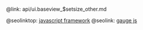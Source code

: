 @link: api/ui.baseview_$setsize_other.md

@seolinktop: [javascript framework](https://webix.com)
@seolink: [gauge js](https://webix.com/widget/gage/)